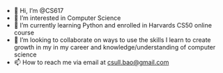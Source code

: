 - 👋 Hi, I’m @CS617
- 👀 I’m interested in Computer Science
- 🌱 I’m currently learning Python and enrolled in Harvards CS50 online course
- 💞️ I’m looking to collaborate on ways to use the skills I learn to create growth in my in my career and knowledge/understanding of computer science
- 📫 How to reach me via email at csull.bao@gmail.com

<!---
CS617/CS617 is a ✨ special ✨ repository because its `README.md` (this file) appears on your GitHub profile.
You can click the Preview link to take a look at your changes.
--->
